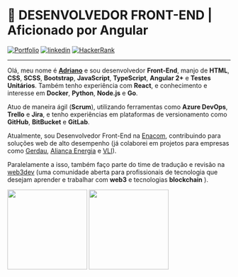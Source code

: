 # 🚀 DESENVOLVEDOR FRONT-END | Aficionado por Angular

[![Portfolio](https://img.shields.io/badge/Portfolio-%23000000.svg?style=for-the-badge&logo=firefox&logoColor=#FF7139)](https://dev-araujo.com.br/)
[![linkedin](https://img.shields.io/badge/LinkedIn-0077B5?style=for-the-badge&logo=linkedin&logoColor=white)](https://www.linkedin.com/in/araujocode/)
[![HackerRank](https://img.shields.io/badge/-Hackerrank⭐⭐⭐⭐-2EC866?style=for-the-badge&logo=HackerRank&logoColor=white)](https://www.hackerrank.com/araujo6_6)


---


Olá, meu nome é [**Adriano**](https://dev-araujo.com.br/) e sou desenvolvedor **Front-End**, manjo de **HTML**, **CSS**, **SCSS**, **Bootstrap**, **JavaScript**, **TypeScript**, **Angular 2+** e **Testes Unitários**. Também tenho experiência  com **React**, e conhecimento e interesse em **Docker**, **Python**, **Node.js** e **Go**.

Atuo de maneira ágil (**Scrum**), utilizando ferramentas como **Azure DevOps**, **Trello** e **Jira**, e tenho experiências em plataformas de versionamento como **GitHub**, **BitBucket** e **GitLab**.

Atualmente, sou Desenvolvedor Front-End na [Enacom](https://www.enacom.com.br/), contribuindo para soluções web de alto desempenho (já colaborei em projetos para empresas como [Gerdau](https://www2.gerdau.com.br/), [Aliança Energia](https://aliancaenergia.com.br/) e [VLI](https://www.vli-logistica.com.br/)).

Paralelamente a isso, também faço parte do time de tradução e revisão na [web3dev](https://www.web3dev.media/) (uma comunidade aberta para profissionais de tecnologia que desejam aprender e trabalhar com **web3** e tecnologias **blockchain** ).


<img height="180em" src="https://github-readme-stats.vercel.app/api/top-langs/?username=dev-araujo&layout=compact&langs_count=7&theme=transparent"/> 

<img height="180em" src="https://github-readme-stats.vercel.app/api?username=dev-araujo&show_icons=true&include_all_commits=true&count_private=true&rank_icon=github"/>


